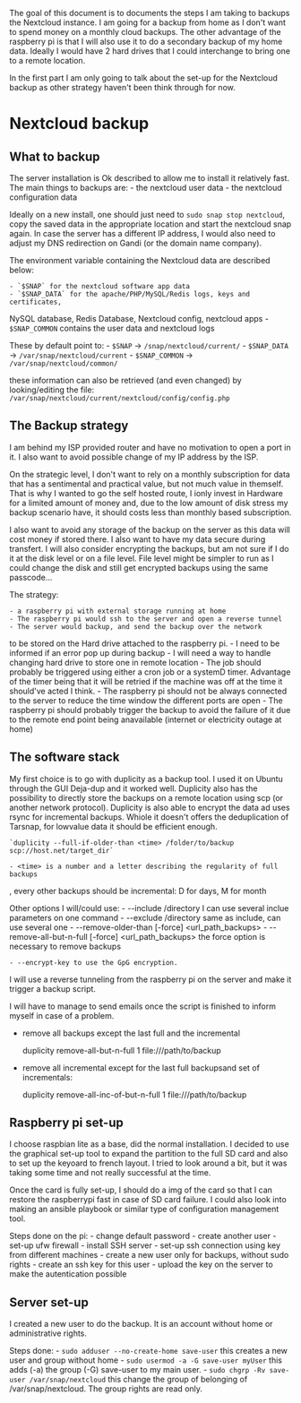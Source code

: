 The goal of this document is to documents the steps I am taking to backups the Nextcloud instance.
I am going for a backup from home as I don't want to spend money on a monthly cloud backups.
The other advantage of the raspberry pi is that I will also use it to do a secondary backup of my
home data.
Ideally I would have 2 hard drives that I could interchange to bring one to a remote location.

In the first part I am only going to talk about the set-up for the Nextcloud backup as other 
strategy haven't been think through for now.

# Nextcloud backup

## What to backup

The server installation is Ok described to allow me to install it relatively fast.
The main things to backups are:
    - the nextcloud user data
    - the nextcloud configuration data

Ideally on a new install, one should just need to `sudo snap stop nextcloud`, 
copy the saved data in the appropriate location and start the nextcloud snap again.
In case the server has a different IP address, I would also need to adjust my DNS
redirection on Gandi (or the domain name company).

The environment variable containing the Nextcloud data are described below:

    - `$SNAP` for the nextcloud software app data
    - `$SNAP_DATA` for the apache/PHP/MySQL/Redis logs, keys and certificates,
 NySQL database, Redis Database, Nextcloud config, nextcloud apps
    - `$SNAP_COMMON` contains the user data and nextcloud logs

These by default point to:
    - `$SNAP` -> `/snap/nextcloud/current/`
    - `$SNAP_DATA` -> `/var/snap/nextcloud/current`
    - `$SNAP_COMMON` -> `/var/snap/nextcloud/common/`

these information can also be retrieved (and even changed) by looking/editing the file:
`/var/snap/nextcloud/current/nextcloud/config/config.php`

## The Backup strategy

I am behind my ISP provided router and have no motivation to open a port in it. 
I also want to avoid possible change of my IP address by the ISP.

On the strategic level, I don't want to rely on a monthly subscription for data 
that has a sentimental and practical value, but not much value in themself.
That is why I wanted to go the self hosted route, I ionly invest in Hardware 
for a limited amount of money and, due to the low amount of disk stress my
backup scenario have, it should costs less than monthly based subscription.

I also want to avoid any storage of the backup on the server as this data will cost
money if stored there. I also want to have my data secure during transfert.
I will also consider encrypting the backups, but am not sure if I do it at the 
disk level or on a file level. File level might be simpler to run as I could 
change the disk and still get encrypted backups using the same passcode...

The strategy:

    - a raspberry pi with external storage running at home
    - The raspberry pi would ssh to the server and open a reverse tunnel
    - The server would backup, and send the backup over the network
to be stored on the Hard drive attached to the raspberry pi.
    - I need to be informed if an error pop up during backup
    - I will need a way to handle changing hard drive to store one in remote
 location
    - The job should probably be triggered using either a cron job or
a systemD timer. Advantage of the timer being that it will be retried if 
the machine was off at the time it should've acted I think.
    - The raspberry pi should not be always connected to the server to
reduce the time window the different ports are open
    - The raspberry pi should probably trigger the backup to avoid the
failure of it due to the remote end point being anavailable (internet 
or electricity outage at home)

## The software stack

My first choice is to go with duplicity as a backup tool.
I used it on Ubuntu through the GUI Deja-dup and it worked well.
Duplicity also has the possibility to directly store the backups on 
a remote location using scp (or another network protocol).
Duplicity is also able to encrypt the data ad uses rsync for incremental
 backups. Whiole it doesn't offers the deduplication of Tarsnap, for 
lowvalue data it should be efficient enough.

    `duplicity --full-if-older-than <time> /folder/to/backup scp://host.net/target_dir`

    - <time> is a number and a letter describing the regularity of full backups
, every other backups should be incremental: D for days, M for month

Other options I will/could use:
    - --include /directory  I can use several inclue parameters on one command
    - --exclude /directory  same as include, can use several one
    - --remove-older-than <time> [-force] <url_path_backups>
    - --remove-all-but-n-full <time> [-force] <url_path_backups> the force option is
necessary to remove backups

    - --encrypt-key to use the GpG encryption.

I will use a reverse tunneling from the raspberry pi on the server and make it trigger a backup script.

I will have to manage to send emails once the script is finished to 
inform myself in case of a problem.

- remove all backups except the last full and the incremental

    duplicity remove-all-but-n-full 1 file:///path/to/backup

- remove all incremental except for the last full backupsand set of incrementals:
    
    duplicity remove-all-inc-of-but-n-full 1 file:///path/to/backup

## Raspberry pi set-up

I choose raspbian lite as a base, did the normal installation. I decided to use
 the graphical set-up tool to expand the partition to the full SD card and also
 to set up the keyoard to french layout. I tried to look around a bit, but it 
was taking some time and not really successful at the time.

Once the card is fully set-up, I should do a img of the card so that I can
restore the raspberrypi fast in case of SD card failure.
I could also look into making an ansible playbook or similar type of configuration
 management tool.

Steps done on the pi:
    - change default password
    - create another user
    - set-up ufw firewall
    - install SSH server
    - set-up ssh connection using key from different machines
    - create a new user only for backups, without sudo rights
    - create an ssh key for this user
    - upload the key on the server to make the autentication possible

## Server set-up

 I created a new user to do the backup. It is an account without home or
administrative rights.

Steps done:
    - `sudo adduser --no-create-home save-user` this creates a new user and
 group without home
    - `sudo usermod -a -G save-user myUser` this adds (-a) the group (-G)
save-user to my main user.
    - `sudo chgrp -Rv save-user /var/snap/nextcloud` this change the group 
of belonging of /var/snap/nextcloud. The group rights are read only.
    
